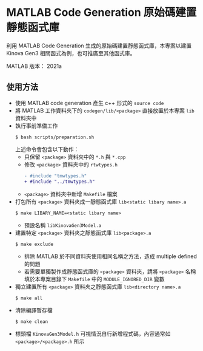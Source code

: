 # MATLAB Code Generation 原始碼建置靜態函式庫
利用 MATLAB Code Generation 生成的原始碼建置靜態函式庫，本專案以建置 Kinova Gen3 相關函式為例，也可推廣至其他函式庫。

MATLAB 版本： 2021a

## 使用方法
- 使用 MATLAB code generation 產生 c++ 形式的 `source code` 
- 將 MATLAB 工作資料夾下的 `codegen/lib/<package>` 直接放置於本專案 `lib` 資料夾中
- 執行事前準備工作
    ```shell
    $ bash scripts/preparation.sh
    ```
    上述命令會包含以下動作：
    - 只保留 `<package>` 資料夾中的 `*.h` 與 `*.cpp`
    - 修改 `<package>` 資料夾中的 `rtwtypes.h`
        ```diff
        - #include "tmwtypes.h"
        + #include "../tmwtypes.h"
        ```
    - `<package>` 資料夾中新增 `Makefile` 檔案 
- 打包所有 `<package>` 資料夾成一靜態函式庫 `lib<static libary name>.a`
    ```shell
    $ make LIBARY_NAME=<static libary name>
    ```
    - 預設名稱 `libKinovaGen3Model.a`
- 建置特定 `<package>` 資料夾之靜態函式庫 `lib<package>.a`
    ```shell
    $ make exclude
    ```
    - 排除 MATLAB 於不同資料夾使用相同名稱之方法，造成 multiple defined 的問題
    - 若需要單獨製作成靜態函式庫的 `<package>` 資料夾，請將 `<package>` 名稱填於本專案目錄下 `Makefile` 中的 `MODULE_IGNORED_DIR` 變數
- 獨立建置所有 `<package>` 資料夾之靜態函式庫 `lib<directory name>.a`
    ```shell
    $ make all
    ```
- 清除編譯暫存檔
    ```shell
    $ make clean
    ```
- 標頭檔 `KinovaGen3Model.h` 可視情況自行新增程式碼，內容通常如 `<package>/<package>.h` 所示
